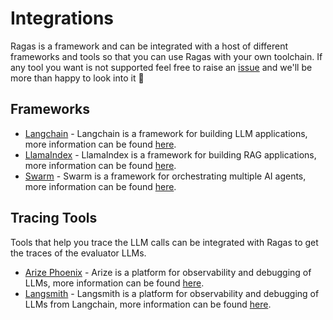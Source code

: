 # Integrations

Ragas is a framework and can be integrated with a host of different frameworks
and tools so that you can use Ragas with your own toolchain. If any tool you
want is not supported feel free to raise an [issue](https://github.com/explodinggradients/ragas/issues/new) and we'll be more than
happy to look into it 🙂


## Frameworks

- [Langchain](./langchain.md) - Langchain is a framework for building LLM applications, more information can be found [here](https://www.langchain.com/).
- [LlamaIndex](./_llamaindex.md) - LlamaIndex is a framework for building RAG applications, more information can be found [here](https://www.llamaindex.ai/).
- [Swarm](./swarm_agent_evaluation.md) - Swarm is a framework for orchestrating multiple AI agents, more information can be found [here](https://github.com/openai/swarm).

## Tracing Tools

Tools that help you trace the LLM calls can be integrated with Ragas to get the traces of the evaluator LLMs.

-  [Arize Phoenix](./_arize.md) - Arize is a platform for observability and debugging of LLMs, more information can be found [here](https://phoenix.arize.com/).
- [Langsmith](./langsmith.md) - Langsmith is a platform for observability and debugging of LLMs from Langchain, more information can be found [here](https://www.langchain.com/langsmith).